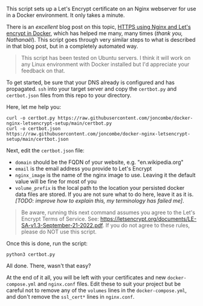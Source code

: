 This script sets up a Let's Encrypt certificate on an Nginx webserver for use in a Docker environment. It only takes a minute.

There is an _excellent_ blog post on this topic, [HTTPS using Nginx and Let's encrypt in Docker](https://mindsers.blog/post/https-using-nginx-certbot-docker/), which has helped me many, many times (_thank you, Nathanaël_). This script goes through very similar steps to what is described in that blog post, but in a completely automated way.

> This script has been tested on Ubuntu servers. I think it will work on any Linux environment with Docker installed but I'd appreciate your feedback on that.

To get started, be sure that your DNS already is configured and has propagated. `ssh` into your target server and copy the `certbot.py` and `certbot.json` files from this repo to your directory.

Here, let me help you:

```
curl -o certbot.py https://raw.githubusercontent.com/joncombe/docker-nginx-letsencrypt-setup/main/certbot.py
curl -o certbot.json https://raw.githubusercontent.com/joncombe/docker-nginx-letsencrypt-setup/main/certbot.json
```

Next, edit the `certbot.json` file:

- `domain` should be the FQDN of your website, e.g. "en.wikipedia.org"
- `email` is the email address you provide to Let's Encrypt
- `nginx_image` is the name of the nginx image to use. Leaving it the default value will be fine for most of you
- `volume_prefix` is the local path to the location your persisted docker data files are stored. If you are not sure what to do here, leave it as it is. _[TODO: improve how to explain this, my terminology has failed me]_.

> Be aware, running this next command assumes you agree to the Let's Encrypt Terms of Service. See: https://letsencrypt.org/documents/LE-SA-v1.3-September-21-2022.pdf. If you do not agree to these rules, please do NOT use this script.

Once this is done, run the script:

```
python3 certbot.py
```

All done. There, wasn't that easy?

At the end of it all, you will be left with your certificates and new `docker-compose.yml` and `nginx.conf` files. Edit these to suit your project but be careful not to remove any of the `volumes` lines in the `docker-compose.yml`, and don't remove the `ssl_cert*` lines in `nginx.conf`.
